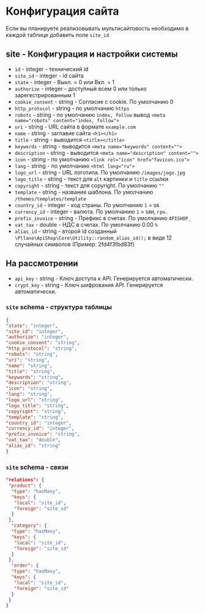 # Конфигурация сайта
Если вы планируете реализовывать мультисайтовость необходимо в каждой таблице добавить поле  `site_id`
## site - Конфигурация и настройки системы
- `id` - integer - технический id
- `site_id` - integer - id сайта
- `state` - integer - Выкл. = 0 или Вкл. = 1
- `authorize` - integer - доступный всем 0 или только зарегестрированным 1
- `cookie_consent` - string - Согласие с cookie. По умолчанию 0
- `http_protocol` - string - по умолчанию `https`
- `robots` - string - по умолчанию `index, follow` вывод `<meta name="robots" content="index, follow">`
- `uri` - string - URL сайта в формате `example.com`
- `name` - string - заглавие сайта `<h1></h1>`
- `title` - string - выводится `<title></title>`
- `keywords` - string - выводится `<meta name="keywords" content="">`
- `description` - string - выводится `<meta name="description" content="">`
- `icon` - string - по умолчанию `<link rel="icon" href="favicon.ico">`
- `lang` - string - по умолчанию `<html lang="ru">`
- `logo_url` - string - URL логотипа. По умолчанию `/images/jogo.jpg`
- `logo_title` - string - текст для `alt` картинки и `title` ссылки
- `copyright` - string - текст для copyright. По умолчанию `""`
- `template` - string - название шаблона. По умолчанию `/themes/templates/template`
- `country_id` - integer - код страны. По умолчанию `1` = `UA`
- `currency_id` - integer - валюта. По умолчанию `1` = `UAH`, `грн.`
- `prefix_invoice` - string - Префикс в счетах. По умолчанию `APISHOP_`
- `vat_tax` - double - НДС в счетах. По умолчанию 0.00 `%`
- `alias_id` - string - второй id созданный `\Pllano\ApiShop\Core\Utility::random_alias_id();` в виде 12 случайных символов (Пример: 2fd4f3fbd83f)
 
## На рассмотрении
- `api_key` - string - Ключ доступа к API. Генерируется автоматически.
- `crypt_key` - string - Ключ шифрования API. Генерируется автоматически.

### `site` schema - структура таблицы
```json
{
"state": "integer",
"site_id": "integer",
"authorize": "integer",
"cookie_consent": "string",
"http_protocol": "string",
"robots": "string",
"uri": "string",
"name": "string",
"title": "string",
"keywords": "string",
"description": "string",
"icon": "string",
"lang": "string",
"logo_url": "string",
"logo_title": "string",
"copyright": "string",
"template": "string",
"country_id": "integer",
"currency_id": "integer",
"prefix_invoice": "string",
"vat_tax": "double",
"alias_id": "string"
}
```
### `site` schema - связи
```json
"relations": {
 "product": {
  "type": "hasMany",
  "keys": {
   "local": "site_id",
   "foreign": "site_id"
  }
 },
  "category": {
  "type": "hasMany",
  "keys": {
   "local": "site_id",
   "foreign": "site_id"
  }
 },
  "order": {
  "type": "hasMany",
  "keys": {
   "local": "site_id",
   "foreign": "site_id"
  }
 }
}
```
